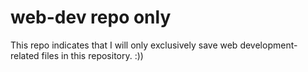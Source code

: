 # web-dev repo only
This repo indicates that I will only exclusively save web development-related files in this repository. :))
